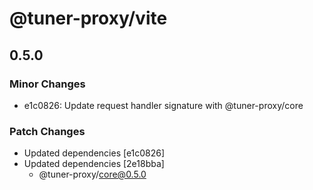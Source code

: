# @tuner-proxy/vite

## 0.5.0

### Minor Changes

- e1c0826: Update request handler signature with @tuner-proxy/core

### Patch Changes

- Updated dependencies [e1c0826]
- Updated dependencies [2e18bba]
  - @tuner-proxy/core@0.5.0
